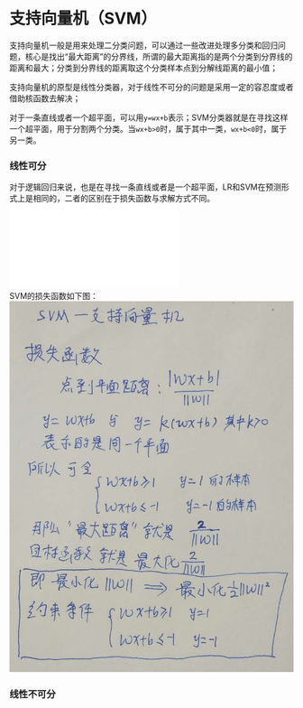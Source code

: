 支持向量机（SVM）
====

支持向量机一般是用来处理二分类问题，可以通过一些改进处理多分类和回归问题，核心是找出“最大距离”的分界线，所谓的最大距离指的是两个分类到分界线的距离和最大；分类到分界线的距离取这个分类样本点到分解线距离的最小值；

支持向量机的原型是线性分类器，对于线性不可分的问题是采用一定的容忍度或者借助核函数去解决；

对于一条直线或者一个超平面，可以用```y=wx+b```表示；SVM分类器就是在寻找这样一个超平面，用于分割两个分类。当```wx+b>0```时，属于其中一类，```wx+b<0```时，属于另一类。

### 线性可分 ###
对于逻辑回归来说，也是在寻找一条直线或者是一个超平面，LR和SVM在预测形式上是相同的，二者的区别在于损失函数与求解方式不同。
![逻辑回归详解](/docs/ml/2.md)<br>
SVM的损失函数如下图：<br>
![SVM损失函数](/docs/ml/images/8_1-1.jpg)<br>



### 线性不可分 ###
